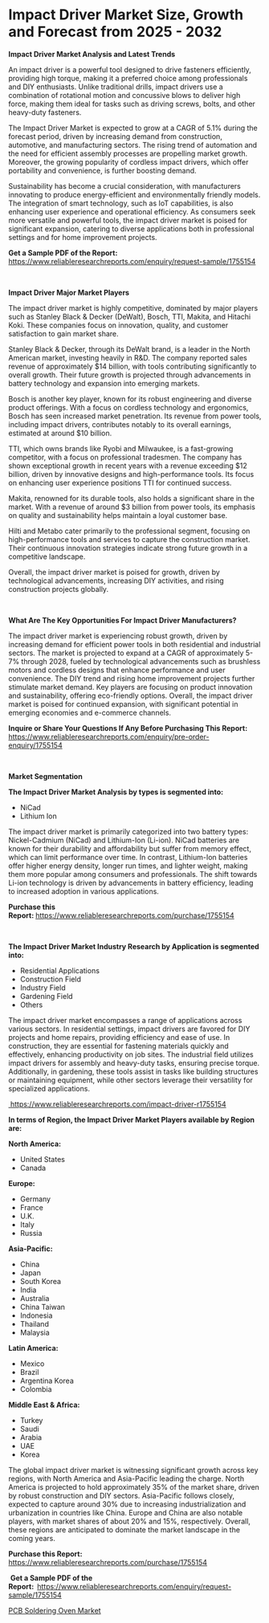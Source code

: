 <p><h1>Impact Driver Market Size, Growth and Forecast from 2025 - 2032</h1></p><p><strong>Impact Driver Market Analysis and Latest Trends</strong></p>
<p><p>An impact driver is a powerful tool designed to drive fasteners efficiently, providing high torque, making it a preferred choice among professionals and DIY enthusiasts. Unlike traditional drills, impact drivers use a combination of rotational motion and concussive blows to deliver high force, making them ideal for tasks such as driving screws, bolts, and other heavy-duty fasteners.</p><p>The Impact Driver Market is expected to grow at a CAGR of 5.1% during the forecast period, driven by increasing demand from construction, automotive, and manufacturing sectors. The rising trend of automation and the need for efficient assembly processes are propelling market growth. Moreover, the growing popularity of cordless impact drivers, which offer portability and convenience, is further boosting demand.</p><p>Sustainability has become a crucial consideration, with manufacturers innovating to produce energy-efficient and environmentally friendly models. The integration of smart technology, such as IoT capabilities, is also enhancing user experience and operational efficiency. As consumers seek more versatile and powerful tools, the impact driver market is poised for significant expansion, catering to diverse applications both in professional settings and for home improvement projects.</p></p>
<p><strong>Get a Sample PDF of the Report:&nbsp;</strong> <a href="https://www.reliableresearchreports.com/enquiry/request-sample/1755154?utm_campaign=2734&utm_medium=2&utm_source=Github&utm_content=ia&utm_term=10042025&utm_id=impact-driver">https://www.reliableresearchreports.com/enquiry/request-sample/1755154</a></p>
<p>&nbsp;</p>
<p><strong>Impact Driver Major Market Players</strong></p>
<p><p>The impact driver market is highly competitive, dominated by major players such as Stanley Black & Decker (DeWalt), Bosch, TTI, Makita, and Hitachi Koki. These companies focus on innovation, quality, and customer satisfaction to gain market share.</p><p>Stanley Black & Decker, through its DeWalt brand, is a leader in the North American market, investing heavily in R&D. The company reported sales revenue of approximately $14 billion, with tools contributing significantly to overall growth. Their future growth is projected through advancements in battery technology and expansion into emerging markets.</p><p>Bosch is another key player, known for its robust engineering and diverse product offerings. With a focus on cordless technology and ergonomics, Bosch has seen increased market penetration. Its revenue from power tools, including impact drivers, contributes notably to its overall earnings, estimated at around $10 billion.</p><p>TTI, which owns brands like Ryobi and Milwaukee, is a fast-growing competitor, with a focus on professional tradesmen. The company has shown exceptional growth in recent years with a revenue exceeding $12 billion, driven by innovative designs and high-performance tools. Its focus on enhancing user experience positions TTI for continued success.</p><p>Makita, renowned for its durable tools, also holds a significant share in the market. With a revenue of around $3 billion from power tools, its emphasis on quality and sustainability helps maintain a loyal customer base.</p><p>Hilti and Metabo cater primarily to the professional segment, focusing on high-performance tools and services to capture the construction market. Their continuous innovation strategies indicate strong future growth in a competitive landscape.</p><p>Overall, the impact driver market is poised for growth, driven by technological advancements, increasing DIY activities, and rising construction projects globally.</p></p>
<p>&nbsp;</p>
<p><strong>What Are The Key Opportunities For Impact Driver Manufacturers?</strong></p>
<p><p>The impact driver market is experiencing robust growth, driven by increasing demand for efficient power tools in both residential and industrial sectors. The market is projected to expand at a CAGR of approximately 5-7% through 2028, fueled by technological advancements such as brushless motors and cordless designs that enhance performance and user convenience. The DIY trend and rising home improvement projects further stimulate market demand. Key players are focusing on product innovation and sustainability, offering eco-friendly options. Overall, the impact driver market is poised for continued expansion, with significant potential in emerging economies and e-commerce channels.</p></p>
<p><strong>Inquire or Share Your Questions If Any Before Purchasing This Report:</strong> <a href="https://www.reliableresearchreports.com/enquiry/pre-order-enquiry/1755154?utm_campaign=2734&utm_medium=2&utm_source=Github&utm_content=ia&utm_term=10042025&utm_id=impact-driver">https://www.reliableresearchreports.com/enquiry/pre-order-enquiry/1755154</a></p>
<p>&nbsp;</p>
<p><strong>Market Segmentation</strong></p>
<p><strong>The Impact Driver Market Analysis by types is segmented into:</strong></p>
<p><ul><li>NiCad</li><li>Lithium Ion</li></ul></p>
<p><p>The impact driver market is primarily categorized into two battery types: Nickel-Cadmium (NiCad) and Lithium-Ion (Li-ion). NiCad batteries are known for their durability and affordability but suffer from memory effect, which can limit performance over time. In contrast, Lithium-Ion batteries offer higher energy density, longer run times, and lighter weight, making them more popular among consumers and professionals. The shift towards Li-ion technology is driven by advancements in battery efficiency, leading to increased adoption in various applications.</p></p>
<p><strong>Purchase this Report:&nbsp;</strong><a href="https://www.reliableresearchreports.com/purchase/1755154?utm_campaign=2734&utm_medium=2&utm_source=Github&utm_content=ia&utm_term=10042025&utm_id=impact-driver">https://www.reliableresearchreports.com/purchase/1755154</a></p>
<p>&nbsp;</p>
<p><strong>The Impact Driver Market Industry Research by Application is segmented into:</strong></p>
<p><ul><li>Residential Applications</li><li>Construction Field</li><li>Industry Field</li><li>Gardening Field</li><li>Others</li></ul></p>
<p><p>The impact driver market encompasses a range of applications across various sectors. In residential settings, impact drivers are favored for DIY projects and home repairs, providing efficiency and ease of use. In construction, they are essential for fastening materials quickly and effectively, enhancing productivity on job sites. The industrial field utilizes impact drivers for assembly and heavy-duty tasks, ensuring precise torque. Additionally, in gardening, these tools assist in tasks like building structures or maintaining equipment, while other sectors leverage their versatility for specialized applications.</p></p>
<p><a href="https://www.reliableresearchreports.com/impact-driver-r1755154?utm_campaign=2734&utm_medium=2&utm_source=Github&utm_content=ia&utm_term=10042025&utm_id=impact-driver">&nbsp;https://www.reliableresearchreports.com/impact-driver-r1755154</a></p>
<p><strong>In terms of Region, the Impact Driver Market Players available by Region are:</strong></p>
<p>
    <p> <strong> North America: </strong>
        <ul>
            <li>United States</li>
            <li>Canada</li>
        </ul>
        </p> 
    <p> <strong> Europe: </strong>
        <ul>
            <li>Germany</li>
            <li>France</li>
            <li>U.K.</li>
            <li>Italy</li>
            <li>Russia</li>
        </ul>
        </p> 
    <p> <strong> Asia-Pacific: </strong>
        <ul>
            <li>China</li>
            <li>Japan</li>
            <li>South Korea</li>
            <li>India</li>
            <li>Australia</li>
            <li>China Taiwan</li>
            <li>Indonesia</li>
            <li>Thailand</li>
            <li>Malaysia</li>
        </ul>
        </p> 
    <p> <strong> Latin America: </strong>
        <ul>
            <li>Mexico</li>
            <li>Brazil</li>
            <li>Argentina Korea</li>
            <li>Colombia</li>
        </ul>
        </p> 
    <p> <strong> Middle East & Africa: </strong>
        <ul>
            <li>Turkey</li>
            <li>Saudi</li>
            <li>Arabia</li>
            <li>UAE</li>
            <li>Korea</li>
        </ul>
    </p>
    </p>
<p><p>The global impact driver market is witnessing significant growth across key regions, with North America and Asia-Pacific leading the charge. North America is projected to hold approximately 35% of the market share, driven by robust construction and DIY sectors. Asia-Pacific follows closely, expected to capture around 30% due to increasing industrialization and urbanization in countries like China. Europe and China are also notable players, with market shares of about 20% and 15%, respectively. Overall, these regions are anticipated to dominate the market landscape in the coming years.</p></p>
<p><strong>Purchase this Report: </strong><a href="https://www.reliableresearchreports.com/purchase/1755154?utm_campaign=2734&utm_medium=2&utm_source=Github&utm_content=ia&utm_term=10042025&utm_id=impact-driver">https://www.reliableresearchreports.com/purchase/1755154</a></p>
<p>&nbsp;<strong>Get a Sample PDF of the Report:&nbsp;&nbsp;</strong><a href="https://www.reliableresearchreports.com/enquiry/request-sample/1755154?utm_campaign=2734&utm_medium=2&utm_source=Github&utm_content=ia&utm_term=10042025&utm_id=impact-driver">https://www.reliableresearchreports.com/enquiry/request-sample/1755154</a></p>
<p><strong></strong></p>
<p><p><a href="https://github.com/vaeilabin/Market-Research-Report-List-1/blob/main/pcb-soldering-oven-market.md?utm_campaign=2734&utm_medium=2&utm_source=Github&utm_content=ia&utm_term=10042025&utm_id=impact-driver">PCB Soldering Oven Market</a></p></p>